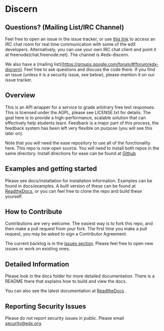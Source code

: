 Discern
====================

Questions? (Mailing List/IRC Channel)
---------------------
Feel free to open an issue in the issue tracker, or use [this link](http://webchat.freenode.net/?channels=#edx-discern) to access an IRC chat room for real time
communication with some of the edX developers.  Alternatively, you can use your own IRC chat client and point it at freenode(chat.freenode.net).  The channel is #edx-discern.

We also have a (mailing list)[https://groups.google.com/forum/#!forum/edx-discern].  Feel free to ask questions and discuss the code there.  If you find an issue (unless it is a security issue, see below), please mention it on our issue tracker.

Overview
---------------------
This is an API wrapper for a service to grade arbitrary free text responses.
This is licensed under the AGPL, please see LICENSE.txt for details.
The goal here is to provide a high-performance, scalable solution that can effectively help students learn.
Feedback is a major part of this process, the feedback system has been left very flexible on purpose (you will see this later on).

Note that you will need the ease repository to use all of the functionality here.  This repo is now open source.  You will need to install both repos in the same directory.  Install directions for ease can be found at [Github](https://github.com/edx/ease)

Examples and getting started
-----------------------
Please see docs/installation for installation information.  Examples can be found in docs/examples.  A built version of these can be found at [ReadtheDocs](http://discern.readthedocs.org/en/latest/), or you can feel free to clone the repo and build these yourself.

How to Contribute
-----------------
Contributions are very welcome. The easiest way is to fork this repo, and then
make a pull request from your fork. The first time you make a pull request, you
may be asked to sign a Contributor Agreement.


The current backlog is in the [issues section](http://github.com/edx/discern/issues?labels=&page=1&state=open).
Please feel free to open new issues or work on existing ones.

Detailed Information
-------------------------
Please look in the docs folder for more detailed documentation.  There is a README there that explains how to build
and view the docs.

You can also see the latest documentation at [ReadtheDocs](http://discern.readthedocs.org/en/latest/) .

Reporting Security Issues
--------------------------
Please do not report security issues in public. Please email security@edx.org.
